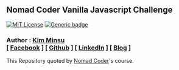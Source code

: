 ## Nomad Coder Vanilla Javascript Challenge
[![MIT License](https://img.shields.io/badge/license-MIT-blue.svg)](https://opensource.org/licenses/MIT)
[![Generic badge](https://img.shields.io/github/languages/top/alstn2468/VanillaJS_Chrome_App)](https://shields.io/)

### Author : [Kim Minsu](https://github.com/alstn2468)<br/>[ [Facebook](https://www.facebook.com/profile.php?id=100003769223078) ] [ [Github](https://github.com/alstn2468) ] [ [LinkedIn](https://www.linkedin.com/in/minsu-kim-336289160/) ] [ [Blog](https://alstn2468.github.io/) ]<br/>

This Repository quoted by [Nomad Coder](https://academy.nomadcoders.co)'s course.
